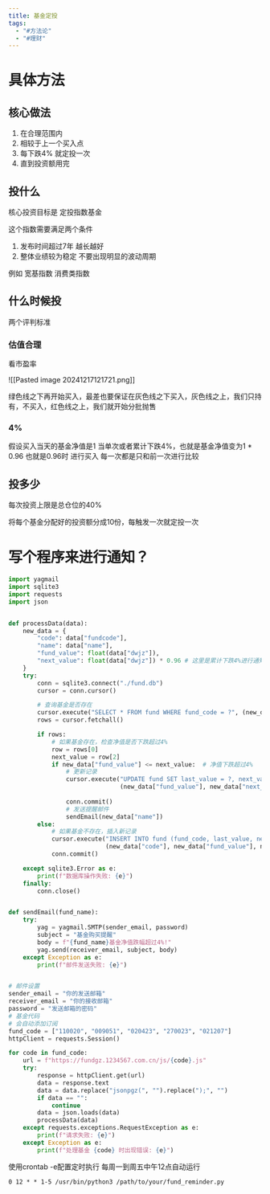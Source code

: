 ```yaml
---
title: 基金定投
tags:
  - "#方法论"
  - "#理财"
---
```


# 具体方法

## 核心做法

1. 在合理范围内
2. 相较于上一个买入点
3. 每下跌4% 就定投一次
4. 直到投资额用完

## 投什么

核心投资目标是 定投指数基金

这个指数需要满足两个条件

1. 发布时间超过7年 越长越好
2. 整体业绩较为稳定 不要出现明显的波动周期

例如 宽基指数 消费类指数

## 什么时候投

两个评判标准

### 估值合理

看市盈率

![[Pasted image 20241217121721.png]]

绿色线之下再开始买入，最差也要保证在灰色线之下买入，灰色线之上，我们只持有，不买入，红色线之上，我们就开始分批抛售

### 4%

假设买入当天的基金净值是1 当单次或者累计下跌4%，也就是基金净值变为1 * 0.96 也就是0.96时 进行买入 每一次都是只和前一次进行比较

## 投多少

每次投资上限是总仓位的40%

将每个基金分配好的投资额分成10份，每触发一次就定投一次

# 写个程序来进行通知？

```python
import yagmail
import sqlite3
import requests
import json


def processData(data):
    new_data = {
        "code": data["fundcode"],
        "name": data["name"],
        "fund_value": float(data["dwjz"]),
        "next_value": float(data["dwjz"]) * 0.96 # 这里是累计下跌4%进行通知和更新
    }
    try:
        conn = sqlite3.connect("./fund.db")
        cursor = conn.cursor()

        # 查询基金是否存在
        cursor.execute("SELECT * FROM fund WHERE fund_code = ?", (new_data["code"],))
        rows = cursor.fetchall()

        if rows:
            # 如果基金存在，检查净值是否下跌超过4%
            row = rows[0]
            next_value = row[2]
            if new_data["fund_value"] <= next_value:  # 净值下跌超过4%
                # 更新记录
                cursor.execute("UPDATE fund SET last_value = ?, next_value = ? WHERE fund_code = ?",
                               (new_data["fund_value"], new_data["next_value"], new_data["code"]))
                               
                conn.commit()
                # 发送提醒邮件
                sendEmail(new_data["name"])
        else:
            # 如果基金不存在，插入新记录
            cursor.execute("INSERT INTO fund (fund_code, last_value, next_value) VALUES (?, ?, ?)",
                           (new_data["code"], new_data["fund_value"], new_data["next_value"]))
            conn.commit()

    except sqlite3.Error as e:
        print(f"数据库操作失败: {e}")
    finally:
        conn.close()


def sendEmail(fund_name):
    try:
        yag = yagmail.SMTP(sender_email, password)
        subject = "基金购买提醒"
        body = f"{fund_name}基金净值跌幅超过4%!"
        yag.send(receiver_email, subject, body)
    except Exception as e:
        print(f"邮件发送失败: {e}")


# 邮件设置
sender_email = "你的发送邮箱"
receiver_email = "你的接收邮箱"
password = "发送邮箱的密码"
# 基金代码
# 会自动添加订阅
fund_code = ["110020", "009051", "020423", "270023", "021207"] 
httpClient = requests.Session()

for code in fund_code:
    url = f"https://fundgz.1234567.com.cn/js/{code}.js"
    try:
        response = httpClient.get(url)
        data = response.text
        data = data.replace("jsonpgz(", "").replace(");", "")
        if data == "":
            continue
        data = json.loads(data)
        processData(data)
    except requests.exceptions.RequestException as e:
        print(f"请求失败: {e}")
    except Exception as e:
        print(f"处理基金 {code} 时出现错误: {e}")
```

使用crontab -e配置定时执行 每周一到周五中午12点自动运行
```
0 12 * * 1-5 /usr/bin/python3 /path/to/your/fund_reminder.py
```